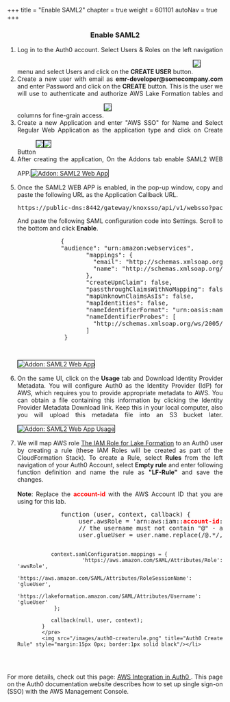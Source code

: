 +++
title = "Enable SAML2"
chapter = true
weight = 601101
autoNav = true
+++

<center><h3>Enable SAML2</h3></center>

<div style="text-align: justify">
    <ol>
        <li>Log in to the Auth0 account. Select Users & Roles on the left navigation menu and select Users and click on the <b>CREATE USER</b> button.<img src="/images/auth0-createuser.png" style="margin:15px 0px; border:1px solid black"/></li>
        <li>Create a new user with email as <b>emr-developer@somecompany.com</b> and enter Password and click on the <b>CREATE</b> button. This is the user we will use to authenticate and authorize AWS Lake Formation tables and columns for fine-grain access.<img src="/images/auth0-enteruserdetails.png" style="margin:15px 0px; border:1px solid black"/></li>
        <li>Create a new Application and enter "AWS SSO" for Name and Select Regular Web Application as the application type and click on Create Button<img src="/images/auth2.png" style="margin:15px 0px; border:1px solid black"/><img src="/images/auth3.png" style="margin:15px 0px; border:1px solid black"/></li>
        <li>After creating the application, On the Addons tab enable SAML2 WEB APP.<img src="/images/auth4.png" title="Addon: SAML2 Web App" style="margin:15px 0px; border:1px solid black"/></li>
        <li>Once the SAML2 WEB APP is enabled, in the pop-up window, copy and paste the following URL as the Application Callback URL.
            <pre>https://public-dns:8442/gateway/knoxsso/api/v1/websso?pac4jCallback=true&client_name=SAML2Client</pre>
        And paste the following SAML configuration code into Settings. Scroll to the bottom and click <b>Enable</b>.
            <pre>
            {
            "audience": "urn:amazon:webservices",
                   "mappings": {
                     "email": "http://schemas.xmlsoap.org/ws/2005/05/identity/claims/emailaddress",
                     "name": "http://schemas.xmlsoap.org/ws/2005/05/identity/claims/name"
                   },
                   "createUpnClaim": false,
                   "passthroughClaimsWithNoMapping": false,
                   "mapUnknownClaimsAsIs": false,
                   "mapIdentities": false,
                   "nameIdentifierFormat": "urn:oasis:names:tc:SAML:2.0:nameid-format:persistent",
                   "nameIdentifierProbes": [
                     "http://schemas.xmlsoap.org/ws/2005/05/identity/claims/emailaddress"
                   ]
             }
            </pre>
            <img src="/images/auth0-Addon.png" title="Addon: SAML2 Web App" style="margin:15px 0px; border:1px solid black"/>
        </li>
        <li>On the same UI, click on the <b>Usage</b> tab and Download Identity Provider Metadata. You will configure Auth0 as the Identity Provider (IdP) for AWS, which requires you to provide appropriate metadata to AWS. You can obtain a file containing this information by clicking the Identity Provider Metadata Download link. Keep this in your local computer, also you will upload this metadata file into an S3 bucket later.<img src="/images/auth0-metadatadownload.png" title="Addon: SAML2 Web App Usage" style="margin:15px 0px; border:1px solid black"/></li>
        <li>We will map AWS role <a href="https://docs.aws.amazon.com/emr/latest/ManagementGuide/emr-lf-iam-role.html">The IAM Role for Lake Formation</a> to an Auth0 user by creating a rule (these IAM Roles will be created as part of the CloudFormation Stack). To create a Rule, select <b>Rules</b> from the left navigation of your Auth0 Account, select <b>Empty rule</b> and enter following function definition and name the rule as <b>"LF-Rule"</b> and save the changes.<br/><br/>
   <b>Note</b>: Replace the <b style="color:red">account-id</b> with the AWS Account ID that you are using for this lab.
            <pre>
            function (user, context, callback) {
                 user.awsRole = 'arn:aws:iam::<b style="color:red">account-id</b>:role/LF-SAML-Role,arn:aws:iam::<b style="color:red">account-id</b>:saml-provider/auth0SAMLProvider';
                 // the username must not contain "@" - as it is not a valid Linux username
                 user.glueUser = user.name.replace(/@.*/, '');

               context.samlConfiguration.mappings = {
                   'https://aws.amazon.com/SAML/Attributes/Role': 'awsRole',
                   'https://aws.amazon.com/SAML/Attributes/RoleSessionName': 'glueUser',
                   'https://lakeformation.amazon.com/SAML/Attributes/Username': 'glueUser'
                };

               callback(null, user, context);
            }
            </pre>
            <img src="/images/auth0-createrule.png" title="Auth0 Create Rule" style="margin:15px 0px; border:1px solid black"/></li>
   </ol>
   For more details, check out this page: <a href="https://auth0.com/docs/integrations/aws">AWS Integration in Auth0 </a>. This page on the Auth0 documentation website describes how to set up single sign-on (SSO) with the AWS Management Console.
</div>